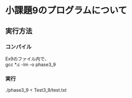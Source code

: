 # 小課題9のプログラムについて  
## 実行方法  
### コンパイル  
Ex9のファイル内で、  
 gcc *.c -lm -o phase3_9  

### 実行  
./phase3_9 < Test3_9/test.txt  

